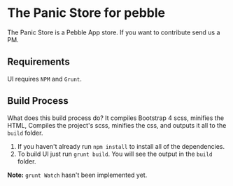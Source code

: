# The Panic Store for pebble
The Panic Store is a Pebble App store.
If you want to contribute send us a PM.

## Requirements
UI requires `NPM` and `Grunt`.

## Build Process
What does this build process do? It compiles Bootstrap 4 scss, minifies the HTML, Compiles the project's scss, minifies the css, and outputs it all to the `build` folder.

1. If you haven't already run `npm install` to install all of the dependencies.
2. To build UI just run `grunt build`. You will see the output in the `build` folder.


**Note:** `grunt Watch` hasn't been implemented yet.
